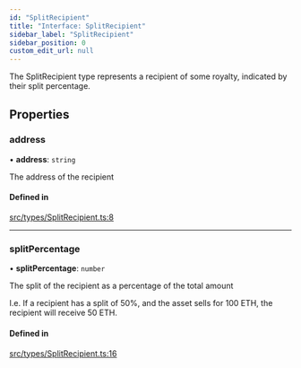 ```yaml
---
id: "SplitRecipient"
title: "Interface: SplitRecipient"
sidebar_label: "SplitRecipient"
sidebar_position: 0
custom_edit_url: null
---
```


The SplitRecipient type represents a recipient of some royalty, indicated by their split percentage.

## Properties

### address

• **address**: `string`

The address of the recipient

#### Defined in

[src/types/SplitRecipient.ts:8](https://github.com/PrasoonPratham/nftlabs-sdk-ts/blob/3077f6d/src/types/SplitRecipient.ts#L8)

---

### splitPercentage

• **splitPercentage**: `number`

The split of the recipient as a percentage of the total amount

I.e. If a recipient has a split of 50%, and the asset sells for 100 ETH,
the recipient will receive 50 ETH.

#### Defined in

[src/types/SplitRecipient.ts:16](https://github.com/PrasoonPratham/nftlabs-sdk-ts/blob/3077f6d/src/types/SplitRecipient.ts#L16)
